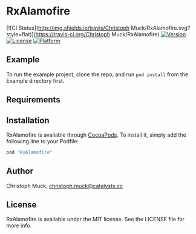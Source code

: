 # RxAlamofire

[![CI Status](http://img.shields.io/travis/Christoph Muck/RxAlamofire.svg?style=flat)](https://travis-ci.org/Christoph Muck/RxAlamofire)
[![Version](https://img.shields.io/cocoapods/v/RxAlamofire.svg?style=flat)](http://cocoapods.org/pods/RxAlamofire)
[![License](https://img.shields.io/cocoapods/l/RxAlamofire.svg?style=flat)](http://cocoapods.org/pods/RxAlamofire)
[![Platform](https://img.shields.io/cocoapods/p/RxAlamofire.svg?style=flat)](http://cocoapods.org/pods/RxAlamofire)

## Example

To run the example project, clone the repo, and run `pod install` from the Example directory first.

## Requirements

## Installation

RxAlamofire is available through [CocoaPods](http://cocoapods.org). To install
it, simply add the following line to your Podfile:

```ruby
pod "RxAlamofire"
```

## Author

Christoph Muck, christoph.muck@catalysts.cc

## License

RxAlamofire is available under the MIT license. See the LICENSE file for more info.
